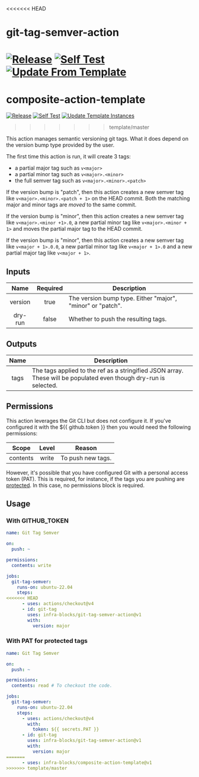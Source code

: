 <<<<<<< HEAD
# git-tag-semver-action
[![Release](https://github.com/infra-blocks/git-tag-semver-action/actions/workflows/git-tag-semver-from-label.yml/badge.svg)](https://github.com/infra-blocks/git-tag-semver-action/actions/workflows/git-tag-semver-from-label.yml)
[![Self Test](https://github.com/infra-blocks/git-tag-semver-action/actions/workflows/self-test.yml/badge.svg)](https://github.com/infra-blocks/git-tag-semver-action/actions/workflows/self-test.yml)
[![Update From Template](https://github.com/infra-blocks/git-tag-semver-action/actions/workflows/update-from-template.yml/badge.svg)](https://github.com/infra-blocks/git-tag-semver-action/actions/workflows/update-from-template.yml)
=======
# composite-action-template
[![Release](https://github.com/infra-blocks/composite-action-template/actions/workflows/git-tag-semver-from-label.yml/badge.svg)](https://github.com/infra-blocks/composite-action-template/actions/workflows/git-tag-semver-from-label.yml)
[![Self Test](https://github.com/infra-blocks/composite-action-template/actions/workflows/self-test.yml/badge.svg)](https://github.com/infra-blocks/composite-action-template/actions/workflows/self-test.yml)
[![Update Template Instances](https://github.com/infra-blocks/composite-action-template/actions/workflows/trigger-update-from-template.yml/badge.svg)](https://github.com/infra-blocks/composite-action-template/actions/workflows/trigger-update-from-template.yml)
>>>>>>> template/master

This action manages semantic versioning git tags. What it does depend on the version bump type provided by the
user.

The first time this action is run, it will create 3 tags:
- a partial major tag such as `v<major>`
- a partial minor tag such as `v<major>.<minor>`
- the full semver tag such as `v<major>.<minor>.<patch>`

If the version bump is "patch", then this action creates a new semver tag like `v<major>.<minor>.<patch + 1>` on the
HEAD commit. Both the matching major and minor tags are *moved* to the same commit.

If the version bump is "minor", then this action creates a new semver tag like `v<major>.<minor +1>.0`, a new
partial minor tag like `v<major>.<minor + 1>` and moves the partial major tag to the HEAD commit.

If the version bump is "minor", then this action creates a new semver tag like `v<major + 1>.0.0`, a new
partial minor tag like `v<major + 1>.0` and a new partial major tag like `v<major + 1>`.

## Inputs

|  Name   | Required | Description                                                |
|:-------:|:--------:|------------------------------------------------------------|
| version |   true   | The version bump type. Either "major", "minor" or "patch". |
| dry-run |  false   | Whether to push the resulting tags.                        |

## Outputs

| Name | Description                                                                                                       |
|:----:|-------------------------------------------------------------------------------------------------------------------|
| tags | The tags applied to the ref as a stringified JSON array. These will be populated even though dry-run is selected. |

## Permissions

This action leverages the Git CLI but does not configure it. If you've configured it with the ${{ github.token }}
then you would need the following permissions:

|  Scope   | Level | Reason            |
|:--------:|:-----:|-------------------|
| contents | write | To push new tags. |

However, it's possible that you have configured Git with a personal access token (PAT). This is required, for instance,
if the tags you are pushing are [protected](https://docs.github.com/en/repositories/managing-your-repositorys-settings-and-features/managing-repository-settings/configuring-tag-protection-rules).
In this case, no permissions block is required.

## Usage

### With GITHUB_TOKEN

```yaml
name: Git Tag Semver

on:
  push: ~

permissions:
  contents: write

jobs:
  git-tag-semver:
    runs-on: ubuntu-22.04
    steps:
<<<<<<< HEAD
      - uses: actions/checkout@v4
      - id: git-tag
        uses: infra-blocks/git-tag-semver-action@v1
        with:
          version: major
```

### With PAT for protected tags

```yaml
name: Git Tag Semver

on:
  push: ~

permissions:
  contents: read # To checkout the code.

jobs:
  git-tag-semver:
    runs-on: ubuntu-22.04
    steps:
      - uses: actions/checkout@v4
        with:
          token: ${{ secrets.PAT }}
      - id: git-tag
        uses: infra-blocks/git-tag-semver-action@v1
        with:
          version: major
=======
      - uses: infra-blocks/composite-action-template@v1
>>>>>>> template/master
```
